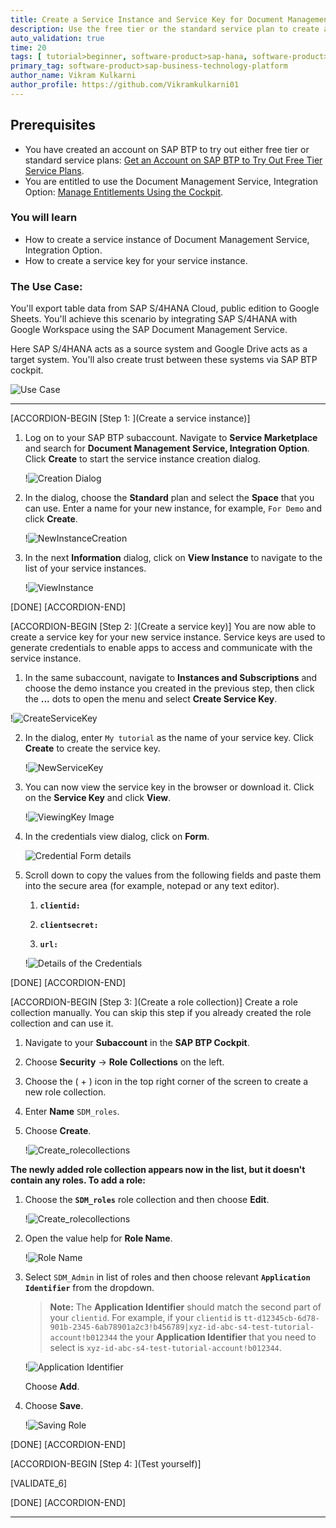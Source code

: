 ```yaml
---
title: Create a Service Instance and Service Key for Document Management Service.
description: Use the free tier or the standard service plan to create a service instance and the associated service key for Document Management Service, Integration Option.
auto_validation: true
time: 20
tags: [ tutorial>beginner, software-product>sap-hana, software-product>sap-document-management-service ]
primary_tag: software-product>sap-business-technology-platform
author_name: Vikram Kulkarni
author_profile: https://github.com/Vikramkulkarni01
---
```


## Prerequisites
  - You have created an account on SAP BTP to try out either free tier or standard service plans: [Get an Account on SAP BTP to Try Out Free Tier Service Plans](https://bit.ly/3LYSOBr).
  - You are entitled to use the Document Management Service, Integration Option: [Manage Entitlements Using the Cockpit](https://bit.ly/41B95SU).

### You will learn
  - How to create a service instance of Document Management Service, Integration Option.
  - How to create a service key for your service instance.

### The Use Case:

You'll export table data from SAP S/4HANA Cloud, public edition to Google Sheets. You'll achieve this scenario by integrating SAP S/4HANA with Google Workspace using the SAP Document Management Service.

Here SAP S/4HANA acts as a source system and Google Drive acts as a target system. You'll also create trust between these systems via SAP BTP cockpit.

  ![Use Case](UseCase_Architecture.png)

---

[ACCORDION-BEGIN [Step 1: ](Create a service instance)]

1. Log on to your SAP BTP subaccount. Navigate to **Service Marketplace** and search for **Document Management Service, Integration Option**. Click **Create** to start the service instance creation dialog.

    !![Creation Dialog](CreateDialog.png)

2. In the dialog, choose the **Standard** plan and select the **Space** that you can use. Enter a name for your new instance, for example, `For Demo` and click **Create**.

    !![NewInstanceCreation](NewInstanceCreation.png)

3. In the next **Information** dialog, click on **View Instance** to navigate to the list of your service instances.

    !![ViewInstance](ViewInstance.png)

[DONE]
[ACCORDION-END]

[ACCORDION-BEGIN [Step 2: ](Create a service key)]
You are now able to create a service key for your new service instance. Service keys are used to generate credentials to enable apps to access and communicate with the service instance.

1. In the same subaccount, navigate to **Instances and Subscriptions** and choose the demo instance you created in the previous step, then click the **...** dots to open the menu and select **Create Service Key**.

  !![CreateServiceKey](CreateServiceKey.png)

2. In the dialog, enter `My tutorial` as the name of your service key. Click **Create** to create the service key.

    !![NewServiceKey](NewServiceKey.png)

3. You can now view the service key in the browser or download it. Click on the **Service Key** and click **View**.

    !![ViewingKey Image](ViewKey.png)

4. In the credentials view dialog, click on **Form**.

    ![Credential Form details](CredentialsForm.png)

5. Scroll down to copy the values from the following fields and paste them into the secure area (for example, notepad or any text editor).

    1.  **`clientid:`**

    2.  **`clientsecret:`**

    3.  **`url:`**

      !![Details of the Credentials](CredentialDetails.png)

[DONE]
[ACCORDION-END]

[ACCORDION-BEGIN [Step 3: ](Create a role collection)]
  Create a role collection manually. You can skip this step if you already created the role collection and can use it.

1. Navigate to your **Subaccount** in the **SAP BTP Cockpit**.

2. Choose **Security** &rarr; **Role Collections** on the left.

3. Choose the ( &#x2B; ) icon in the top right corner of the screen to create a new role collection.

4. Enter **Name** `SDM_roles`.

5. Choose **Create**.

    !![Create_rolecollections](Create_rolecollections_btp.png)

**The newly added role collection appears now in the list, but it doesn't contain any roles. To add a role:**

1. Choose the **`SDM_roles`** role collection and then choose **Edit**.

    !![Create_rolecollections](Edit_rolecollections.png)

2. Open the value help for **Role Name**.

    !![Role Name](RoleName_Valuehelp.png)

3. Select `SDM_Admin` in list of roles and then choose relevant **`Application Identifier`** from the dropdown.
    >**Note:** The **Application Identifier** should match the second part of your `clientid`.
    For example, if your `clientid` is `tt-d12345cb-6d78-901b-2345-6ab78901a2c3!b456789|xyz-id-abc-s4-test-tutorial-account!b012344` the your **Application Identifier** that you need to select is `xyz-id-abc-s4-test-tutorial-account!b012344`.

    !![Application Identifier](AddRole.png)

    Choose **Add**.

4. Choose **Save**.

    !![Saving Role](Save_Roles.png)

[DONE]
[ACCORDION-END]


[ACCORDION-BEGIN [Step 4: ](Test yourself)]

[VALIDATE_6]

[DONE]
[ACCORDION-END]


---
